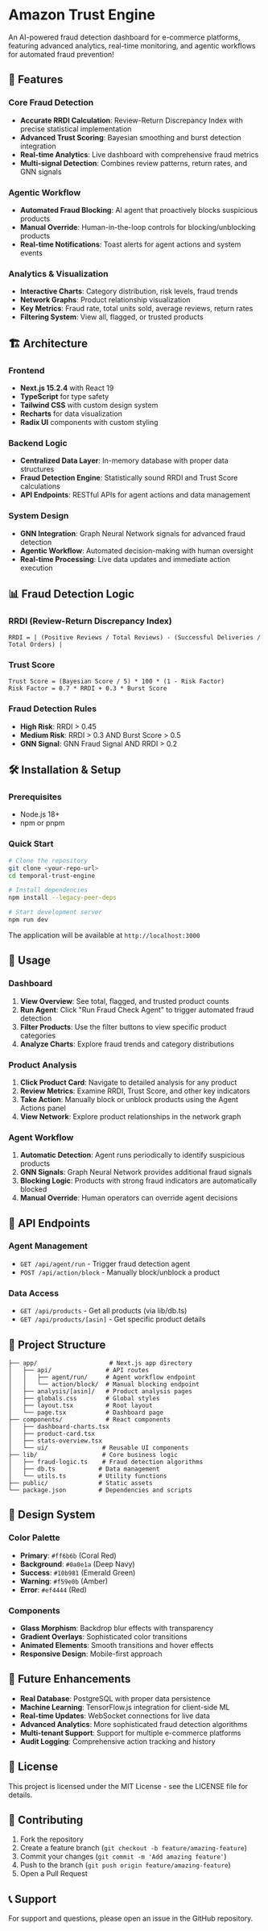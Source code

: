 # Amazon Trust Engine

An AI-powered fraud detection dashboard for e-commerce platforms, featuring advanced analytics, real-time monitoring, and agentic workflows for automated fraud prevention!

## 🚀 Features

### Core Fraud Detection
- **Accurate RRDI Calculation**: Review-Return Discrepancy Index with precise statistical implementation
- **Advanced Trust Scoring**: Bayesian smoothing and burst detection integration
- **Real-time Analytics**: Live dashboard with comprehensive fraud metrics
- **Multi-signal Detection**: Combines review patterns, return rates, and GNN signals

### Agentic Workflow
- **Automated Fraud Blocking**: AI agent that proactively blocks suspicious products
- **Manual Override**: Human-in-the-loop controls for blocking/unblocking products
- **Real-time Notifications**: Toast alerts for agent actions and system events

### Analytics & Visualization
- **Interactive Charts**: Category distribution, risk levels, fraud trends
- **Network Graphs**: Product relationship visualization
- **Key Metrics**: Fraud rate, total units sold, average reviews, return rates
- **Filtering System**: View all, flagged, or trusted products

## 🏗️ Architecture

### Frontend
- **Next.js 15.2.4** with React 19
- **TypeScript** for type safety
- **Tailwind CSS** with custom design system
- **Recharts** for data visualization
- **Radix UI** components with custom styling

### Backend Logic
- **Centralized Data Layer**: In-memory database with proper data structures
- **Fraud Detection Engine**: Statistically sound RRDI and Trust Score calculations
- **API Endpoints**: RESTful APIs for agent actions and data management

### System Design
- **GNN Integration**: Graph Neural Network signals for advanced fraud detection
- **Agentic Workflow**: Automated decision-making with human oversight
- **Real-time Processing**: Live data updates and immediate action execution

## 📊 Fraud Detection Logic

### RRDI (Review-Return Discrepancy Index)
```
RRDI = | (Positive Reviews / Total Reviews) - (Successful Deliveries / Total Orders) |
```

### Trust Score
```
Trust Score = (Bayesian Score / 5) * 100 * (1 - Risk Factor)
Risk Factor = 0.7 * RRDI + 0.3 * Burst Score
```

### Fraud Detection Rules
- **High Risk**: RRDI > 0.45
- **Medium Risk**: RRDI > 0.3 AND Burst Score > 0.5
- **GNN Signal**: GNN Fraud Signal AND RRDI > 0.2

## 🛠️ Installation & Setup

### Prerequisites
- Node.js 18+ 
- npm or pnpm

### Quick Start
```bash
# Clone the repository
git clone <your-repo-url>
cd temporal-trust-engine

# Install dependencies
npm install --legacy-peer-deps

# Start development server
npm run dev
```

The application will be available at `http://localhost:3000`

## 🎯 Usage

### Dashboard
1. **View Overview**: See total, flagged, and trusted product counts
2. **Run Agent**: Click "Run Fraud Check Agent" to trigger automated fraud detection
3. **Filter Products**: Use the filter buttons to view specific product categories
4. **Analyze Charts**: Explore fraud trends and category distributions

### Product Analysis
1. **Click Product Card**: Navigate to detailed analysis for any product
2. **Review Metrics**: Examine RRDI, Trust Score, and other key indicators
3. **Take Action**: Manually block or unblock products using the Agent Actions panel
4. **View Network**: Explore product relationships in the network graph

### Agent Workflow
1. **Automatic Detection**: Agent runs periodically to identify suspicious products
2. **GNN Signals**: Graph Neural Network provides additional fraud signals
3. **Blocking Logic**: Products with strong fraud indicators are automatically blocked
4. **Manual Override**: Human operators can override agent decisions

## 🔧 API Endpoints

### Agent Management
- `GET /api/agent/run` - Trigger fraud detection agent
- `POST /api/action/block` - Manually block/unblock a product

### Data Access
- `GET /api/products` - Get all products (via lib/db.ts)
- `GET /api/products/[asin]` - Get specific product details

## 📁 Project Structure

```
├── app/                    # Next.js app directory
│   ├── api/               # API routes
│   │   ├── agent/run/     # Agent workflow endpoint
│   │   └── action/block/  # Manual blocking endpoint
│   ├── analysis/[asin]/   # Product analysis pages
│   ├── globals.css        # Global styles
│   ├── layout.tsx         # Root layout
│   └── page.tsx           # Dashboard page
├── components/            # React components
│   ├── dashboard-charts.tsx
│   ├── product-card.tsx
│   ├── stats-overview.tsx
│   └── ui/               # Reusable UI components
├── lib/                  # Core business logic
│   ├── fraud-logic.ts    # Fraud detection algorithms
│   ├── db.ts            # Data management
│   └── utils.ts         # Utility functions
├── public/              # Static assets
└── package.json         # Dependencies and scripts
```

## 🎨 Design System

### Color Palette
- **Primary**: `#ff6b6b` (Coral Red)
- **Background**: `#0a0e1a` (Deep Navy)
- **Success**: `#10b981` (Emerald Green)
- **Warning**: `#f59e0b` (Amber)
- **Error**: `#ef4444` (Red)

### Components
- **Glass Morphism**: Backdrop blur effects with transparency
- **Gradient Overlays**: Sophisticated color transitions
- **Animated Elements**: Smooth transitions and hover effects
- **Responsive Design**: Mobile-first approach

## 🔮 Future Enhancements

- **Real Database**: PostgreSQL with proper data persistence
- **Machine Learning**: TensorFlow.js integration for client-side ML
- **Real-time Updates**: WebSocket connections for live data
- **Advanced Analytics**: More sophisticated fraud detection algorithms
- **Multi-tenant Support**: Support for multiple e-commerce platforms
- **Audit Logging**: Comprehensive action tracking and history

## 📄 License

This project is licensed under the MIT License - see the LICENSE file for details.

## 🤝 Contributing

1. Fork the repository
2. Create a feature branch (`git checkout -b feature/amazing-feature`)
3. Commit your changes (`git commit -m 'Add amazing feature'`)
4. Push to the branch (`git push origin feature/amazing-feature`)
5. Open a Pull Request

## 📞 Support

For support and questions, please open an issue in the GitHub repository. 
